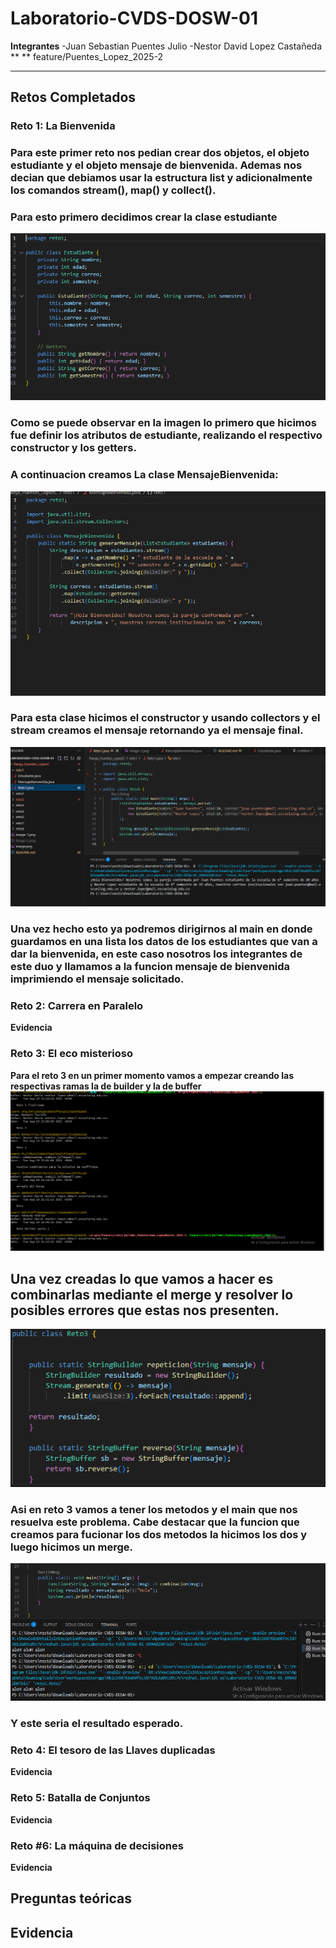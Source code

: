 # Laboratorio-CVDS-DOSW-01
**Integrantes**
-Juan Sebastian Puentes Julio
-Nestor David Lopez Castañeda
**   ** feature/Puentes_Lopez_2025-2

---
## Retos Completados 




### Reto 1: La Bienvenida
### Para este primer reto nos pedian crear dos objetos, el objeto estudiante y el objeto mensaje de bienvenida. Ademas nos decian que debiamos usar la estructura list y adicionalmente los comandos stream(), map() y collect().
### Para esto primero decidimos crear la clase estudiante
![alt text](image.png)
### Como se puede observar en la imagen lo primero que hicimos fue definir los atributos de estudiante, realizando el respectivo constructor y los getters.
### A continuacion creamos  La clase MensajeBienvenida:
![alt text](image-1.png)
### Para esta clase hicimos el constructor y usando collectors y el stream creamos el mensaje retornando ya el mensaje final.
![alt text](image-3.png)
### Una vez hecho esto ya podremos dirigirnos al main en donde guardamos en una lista los datos de los estudiantes que van a dar la bienvenida, en este caso nosotros los integrantes de este duo y llamamos a la funcion mensaje de bienvenida imprimiendo el mensaje solicitado.


### Reto 2: Carrera en Paralelo
**Evidencia**


### Reto 3: El eco misterioso
**Para el reto 3 en un primer momento vamos a empezar creando las respectivas ramas la de builder y la de buffer**
![alt text](image-4.png)
## Una vez creadas lo que vamos a hacer es combinarlas mediante el merge y resolver lo posibles errores que estas nos presenten.
![alt text](image-5.png)
### Asi en reto 3 vamos a tener los metodos y el main que nos resuelva este problema. Cabe destacar que la funcion que creamos para fucionar los dos metodos la hicimos los dos y luego hicimos un merge.
![alt text](image-6.png)
### Y este seria el resultado esperado.

### Reto 4: El tesoro de las Llaves duplicadas 
**Evidencia**

### Reto 5: Batalla de Conjuntos
**Evidencia**

### Reto #6: La máquina de decisiones
**Evidencia**

## Preguntas teóricas
**Evidencia**
---
